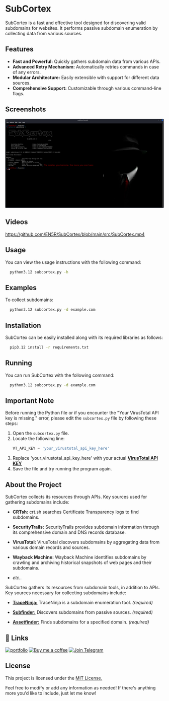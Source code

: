 
# SubCortex

SubCortex is a fast and effective tool designed for discovering valid subdomains for websites. It performs passive subdomain enumeration by collecting data from various sources.


## Features

- **Fast and Powerful:** Quickly gathers subdomain data from various APIs.
- **Advanced Retry Mechanism:** Automatically retries commands in case of any errors.
- **Modular Architecture:** Easily extensible with support for different data sources.
- **Comprehensive Support:** Customizable through various command-line flags.


## Screenshots

![App Screenshot](https://raw.githubusercontent.com/EN5R/SubCortex/refs/heads/main/src/SubCortex.png)

## Videos
[https://github.com/EN5R/SubCortex/blob/main/src/SubCortex.mp4
](https://github-production-user-asset-6210df.s3.amazonaws.com/104204586/373675289-357d51c2-453c-4bf7-9efb-15dc0db6c275.mp4?X-Amz-Algorithm=AWS4-HMAC-SHA256&X-Amz-Credential=AKIAVCODYLSA53PQK4ZA%2F20241004%2Fus-east-1%2Fs3%2Faws4_request&X-Amz-Date=20241004T142021Z&X-Amz-Expires=300&X-Amz-Signature=bdb8f7d1ade48aa2f994d3f87b8e409fe87b4ddbb0b12ac7ff100ed13bf3b5bc&X-Amz-SignedHeaders=host)
## Usage

You can view the usage instructions with the following command:

```bash
  python3.12 subcortex.py -h
```

## Examples

To collect subdomains:

```bash
  python3.12 subcortex.py -d example.com
```
## Installation

SubCortex can be easily installed along with its required libraries as follows:

```bash
  pip3.12 install -r requirements.txt
```
    
## Running

You can run SubCortex with the following command:

```bash
  python3.12 subcortex.py -d example.com
```

## Important Note

Before running the Python file or if you encounter the "Your VirusTotal API key is missing." error, please edit the `subcortex.py` file by following these steps:

1. Open the `subcortex.py` file.
2. Locate the following line:
   ```python
   VT_API_KEY = 'your_virustotal_api_key_here' 
   ```
3. Replace 'your_virustotal_api_key_here' with your actual [**VirusTotal API KEY**](https://www.virustotal.com/gui/my-apikey)
4. Save the file and try running the program again.


## About the Project

SubCortex collects its resources through APIs. Key sources used for gathering subdomains include:

- **CRTsh:** crt.sh searches Certificate Transparency logs to find subdomains.

- **SecurityTrails:** SecurityTrails provides subdomain information through its comprehensive domain and DNS records database.

- **VirusTotal:** VirusTotal discovers subdomains by aggregating data from various domain records and sources.

- **Wayback Machine:** Wayback Machine identifies subdomains by crawling and archiving historical snapshots of web pages and their subdomains.

- *etc..*

SubCortex gathers its resources from subdomain tools, in addition to APIs. Key sources necessary for collecting subdomains include:

- [**TraceNinja:**](https://github.com/mohdh34m/TraceNinja) TraceNinja is a subdomain enumeration tool. *(required)*

- [**Subfinder:**](https://github.com/projectdiscovery/subfinder) Discovers subdomains from passive sources. *(required)*

- [**Assetfinder:**](https://github.com/tomnomnom/assetfinder) Finds subdomains for a specified domain. *(required)*


## 🔗 Links
[![portfolio](https://img.shields.io/badge/my_portfolio-000?style=for-the-badge&logo=ko-fi&logoColor=white)](https://github.com/EN5R/)
[![Buy me a coffee](https://img.shields.io/badge/Buy%20me%20a%20coffee-FFDD00?style=for-the-badge&logo=buymeacoffee&logoColor=000000)](https://www.buymeacoffee.com/EN5R)
[![Join Telegram](https://img.shields.io/badge/Join%20Telegram-0088cc?style=for-the-badge&logo=telegram&logoColor=white)](https://t.me/+K3G9CJmZfShmOGI0)

## License

This project is licensed under the [MIT License.](https://raw.githubusercontent.com/EN5R/SubCortex/main/LICENSE)

Feel free to modify or add any information as needed! If there's anything more you'd like to include, just let me know!
